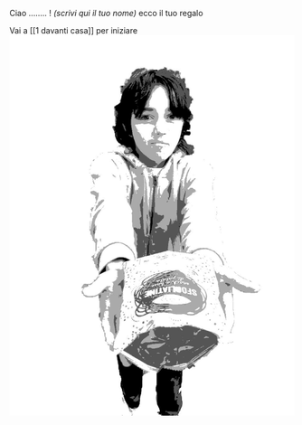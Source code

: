 Ciao ........ ! _(scrivi qui il tuo nome)_
ecco il tuo regalo

Vai a [[1 davanti casa]] per iniziare
![](_img/inizio.jpg)

